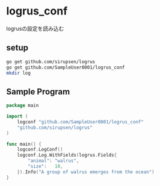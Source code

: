 # logrus_conf
logrusの設定を読み込む

## setup

``` bash
go get github.com/sirupsen/logrus
go get github.com/SampleUser0001/logrus_conf
mkdir log
```

## Sample Program

``` go
package main

import (
	logconf "github.com/SampleUser0001/logrus_conf"
	"github.com/sirupsen/logrus"
)

func main() {
	logconf.LogConf()
	logconf.Log.WithFields(logrus.Fields{
		"animal": "walrus",
		"size":   10,
	}).Info("A group of walrus emerges from the ocean")
}
```
